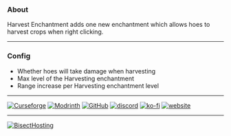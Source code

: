 ### About   
Harvest Enchantment adds one new enchantment which allows hoes to harvest crops when right clicking.

***

### Config   
- Whether hoes will take damage when harvesting
- Max level of the Harvesting enchantment
- Range increase per Harvesting enchantment level

***

[![Curseforge](https://badges.penpow.dev/badges/available/curseforge/cozy-minimal.svg)](https://www.curseforge.com/minecraft/mc-mods/keep-xp-on-death) [![Modrinth](https://badges.penpow.dev/badges/available/modrinth/cozy-minimal.svg)](https://modrinth.com/mod/keep-xp-on-death) [![GitHub](https://badges.penpow.dev/badges/available/github/cozy-minimal.svg)](https://github.com/Identity-Theft/keep-xp-on-death) [![discord](https://badges.penpow.dev/badges/social/discord-singular/cozy-minimal.svg)](https://discord.gg/TyfPRCrJ9E) [![ko-fi](https://badges.penpow.dev/badges/donate/kofi-singular/cozy-minimal.svg)](https://ko-fi.com/identitytheft) [![website](https://badges.penpow.dev/badges/documentation/website/cozy-minimal.svg)](https://identity-theft.github.io/)

***

[![BisectHosting](https://www.bisecthosting.com/partners/custom-banners/06da615c-314d-40b5-8cca-00204bd8d9b4.webp)](https://bisecthosting.com/identity)